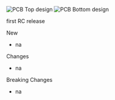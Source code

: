 ![PCB Top design](https://github.com/<<repo_name>>/releases/download/<<tag>>/<<ID>>_<<project_name>>_<<version>>_PCBdraw_Top.png)
![PCB Bottom design](https://github.com/<<repo_name>>/releases/download/<<tag>>/<<ID>>_<<project_name>>_<<version>>_PCBdraw_Back.png)

first RC release

New
* na

Changes
* na

Breaking Changes
* na

